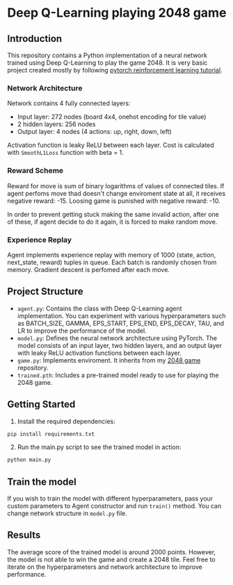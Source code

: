 # Deep Q-Learning playing 2048 game

## Introduction
This repository contains a Python implementation of a neural network trained using Deep Q-Learning to play the game 2048. It is very basic project created mostly by following [pytorch reinforcement learning tutorial](https://pytorch.org/tutorials/intermediate/reinforcement_q_learning.html).

### Network Architecture

Network contains 4 fully connected layers:
- Input layer: 272 nodes (board 4x4, onehot encoding for tile value)
- 2 hidden layers: 256 nodes
- Output layer: 4 nodes (4 actions: up, right, down, left)

Activation function is leaky ReLU between each layer. Cost is calculated with `SmoothL1Loss` function with beta = 1.

### Reward Scheme

Reward for move is sum of binary logarithms of values of connected tiles. If agent perfoms move thad doesn't change enviroment state at all, it receives negative reward: -15. Loosing game is punished with negative reward: -10.

In order to prevent getting stuck making the same invalid action, after one of these, if agent decide to do it again, it is forced to make random move.

### Experience Replay

Agent implements experience replay with memory of 1000 (state, action, next_state, reward) tuples in queue. Each batch is randomly chosen from memory. Gradient descent is perfomed after each move.


## Project Structure
- `agent.py`: Contains the class with Deep Q-Learning agent implementation. You can experiment with various hyperparameters such as BATCH_SIZE, GAMMA, EPS_START, EPS_END, EPS_DECAY, TAU, and LR to improve the performance of the model.
- `model.py`: Defines the neural network architecture using PyTorch. The model consists of an input layer, two hidden layers, and an output layer with leaky ReLU activation functions between each layer.
- `game.py`: Implements enviroment. It inherits from my [2048 game](https://github.com/JakubZojdzik/2048) repository.
- `trained.pth`: Includes a pre-trained model ready to use for playing the 2048 game.

## Getting Started
1. Install the required dependencies:
```sh
pip install requirements.txt
```
2. Run the main.py script to see the trained model in action:
```sh
python main.py
```

## Train the model
If you wish to train the model with different hyperparameters, pass your custom parameters to Agent constructor and run `train()` method. You can change network structure in `model.py` file.

## Results
The average score of the trained model is around 2000 points. However, the model is not able to win the game and create a 2048 tile. Feel free to iterate on the hyperparameters and network architecture to improve performance.
